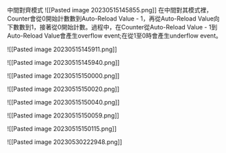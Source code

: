 中間對齊模式
![[Pasted image 20230515145855.png]]
在中間對其模式裡，Counter會從0開始計數數到Auto-Reload Value - 1，再從Auto-Reload Value向下數數到1，接著從0開始計數。過程中，在Counter從Auto-Reload Value - 1到Auto-Reload Value會產生overflow event;在從1至0時會產生underflow event。



![[Pasted image 20230515145911.png]]

![[Pasted image 20230515145940.png]]

![[Pasted image 20230515150000.png]]

![[Pasted image 20230515150020.png]]

![[Pasted image 20230515150040.png]]

![[Pasted image 20230515150059.png]]

![[Pasted image 20230515150115.png]]

![[Pasted image 20230530222948.png]]